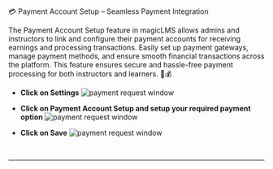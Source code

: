 
💳 Payment Account Setup – Seamless Payment Integration

The Payment Account Setup feature in magicLMS allows admins and instructors to link and configure their payment accounts for receiving earnings and processing transactions. Easily set up payment gateways, manage payment methods, and ensure smooth financial transactions across the platform. This feature ensures secure and hassle-free payment processing for both instructors and learners. 💼💰

- **Click on Settings**
![payment request window](https://cdn.imjol.com/MagicLMS/Docs/payment%20account%20setup/Step1.png)


- **Click on Payment Account Setup and setup your required payment option**
![payment request window](https://cdn.imjol.com/MagicLMS/Docs/payment%20account%20setup/Step2.png)


- **Click on Save**
![payment request window](https://cdn.imjol.com/MagicLMS/Docs/payment%20account%20setup/Step3.png)

<br/>

***



